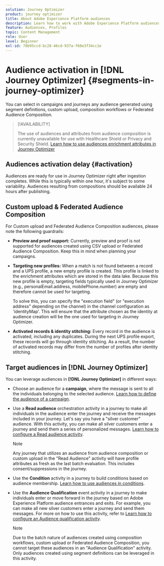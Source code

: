 ```yaml
---
solution: Journey Optimizer
product: journey optimizer
title: About Adobe Experience Platform audiences
description: Learn how to work with Adobe Experience Platform audiences
feature: Audiences, Profiles
topic: Content Management
role: User
level: Beginner
exl-id: 78b95ccd-bc28-46cd-937a-f68e3f34cc1e
---
```

# Audience activation in [!DNL Journey Optimizer] {#segments-in-journey-optimizer}

You can select in campaigns and journeys any audience generated using segment definitions, custom upload, composition workflows or Federated Audience Composition. 

>[!AVAILABILITY]
>
>The use of audiences and attributes from audience composition is currently unavailable for use with Healthcare Shield or Privacy and Security Shield. [Learn how to use audiences enrichment attributes in Journey Optimizer](../audience/about-audiences.md#enrichment)

## Audiences activation delay {#activation}

Audiences are ready for use in Journey Optimizer right after ingestion completes. While this is typically within one hour, it's subject to some variability. Audiences resulting from compositions should be available 24 hours after publishing.

## Custom upload & Federated Audience Composition

For Custom upload and Federated Audience Composition audiences, please note the following guardrails:

* **Preview and proof support:** Currently, preview and proof is not supported for audiences created using CSV upload or Federated Audience Composition. Keep this in mind when planning your campaigns.

* **Targeting new profiles:** When a match is not found between a record and a UPS profile, a new empty profile is created. This profile is linked to the enrichment attributes which are stored in the data lake. Because this new profile is empty, targeting fields typically used in Journey Optimizer (e.g., personalEmail.address, mobilePhone.number) are empty and therefore cannot be used for targeting.

    To solve this, you can specify the "execution field" (or "execution address" depending on the channel) in the channel configuration as 'identityMap'. This will ensure that the attribute chosen as the identity at audience creation will be the one used for targeting in Journey Optimizer.

* **Activated records & identity stitching:** Every record in the audience is activated, including any duplicates. During the next UPS profile export, these records will go through identity stitching. As a result, the number of activated records may differ from the number of profiles after identity stitching.

## Target audiences in [!DNL Journey Optimizer]

You can leverage audiences in **[!DNL Journey Optimizer]** in different ways:

* Choose an audience for a **campaign**, where the message is sent to all the individuals belonging to the selected audience. [Learn how to define the audience of a campaign](../campaigns/create-campaign.md#define-the-audience-audience).

* Use a **Read audience** orchestration activity in a journey to make all individuals in the audience enter the journey and receive the messages included in your journey. Let's say you have a "silver customer" audience. With this activity, you can make all silver customers enter a journey and send them a series of personalized messages. [Learn how to configure a Read audience activity](../building-journeys/read-audience.md#configuring-segment-trigger-activity).

    >[!NOTE]
    >
    >Any journey that utilizes an audience from audience composition or custom upload in the "Read Audience" activity will have profile attributes as fresh as the last batch evaluation. This includes consent/suppressions in the journey.

* Use the **Condition** activity in a journey to build conditions based on audience membership. [Learn how to use audiences in conditions](../building-journeys/condition-activity.md#using-a-segment).

* Use the **Audience Qualification** event activity in a journey to make individuals enter or move forward in the journey based on Adobe Experience Platform audience entrances and exits. For example, you can make all new silver customers enter a journey and send them messages. For more on how to use this activity, refer to [Learn how to configure an Audience qualification activity](../building-journeys/audience-qualification-events.md).

    >[!NOTE]
    >
    >Due to the batch nature of audiences created using composition workflows, custom upload or Federated Audience Composition, you cannot target these audiences in an "Audience Qualification" activity. Only audiences created using segment definitions can be leveraged in this activity.
